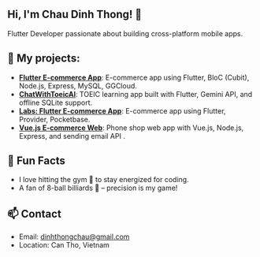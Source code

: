 ## Hi, I'm Chau Dinh Thong! 👋  
Flutter Developer passionate about building cross-platform mobile apps.
## 🌱 My  projects:
- **[Flutter E-commerce App](https://github.com/dinhthongchau/Flutter-ecommerce-app)**: E-commerce app using Flutter, BloC (Cubit), Node.js, Express, MySQL, GGCloud.  
- **[ChatWithToeicAI](https://github.com/dinhthongchau/ChatWithToeicAI)**: TOEIC learning app built with Flutter, Gemini API, and offline SQLite support.
- **[Labs: Flutter E-commerce App](https://github.com/dinhthongchau/flutter-labs-myshop)**: E-commerce app using Flutter, Provider, Pocketbase. 
- **[Vue.js E-commerce Web](https://github.com/dinhthongchau/VuejsNodejs-ecommerce-web)**: Phone shop web app with Vue.js, Node.js, Express, and sending email API .

## 🎯 Fun Facts  
- I love hitting the gym 💪 to stay energized for coding.  
- A fan of 8-ball billiards 🎱 – precision is my game!

## 📫 Contact  
- Email: dinhthongchau@gmail.com
- Location: Can Tho, Vietnam
<!--
**dinhthongchau/dinhthongchau** is a ✨ _special_ ✨ repository because its `README.md` (this file) appears on your GitHub profile.

Here are some ideas to get you started:

- 🔭 I’m currently working on ...
- 🌱 I’m currently learning ...
- 👯 I’m looking to collaborate on ...
- 🤔 I’m looking for help with ...
- 💬 Ask me about ...
- 📫 How to reach me: ...
- 😄 Pronouns: ...
- ⚡ Fun fact: ...
-->
